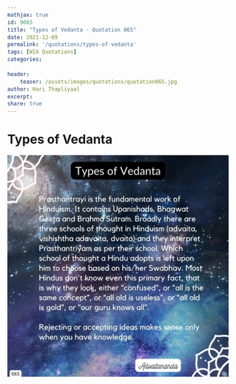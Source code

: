 ```yaml
---
mathjax: true
id: 9065
title: "Types of Vedanta - Quotation 065"
date: 2021-12-09
permalink: '/quotations/types-of-vedanta'
tags: [WIA Quotations] 
categories: 

header:
    teaser: /assets/images/quotations/quotation065.jpg
author: Hari Thapliyaal 
excerpt:
share: true 
---
```


# Types of Vedanta

![Types of Vedanta](/assets/images/quotations/quotation065.jpg)
